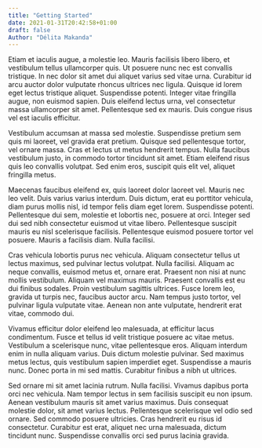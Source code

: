 ```yaml
---
title: "Getting Started"
date: 2021-01-31T20:42:58+01:00
draft: false
Author: "Délita Makanda"
---
```


Etiam et iaculis augue, a molestie leo. Mauris facilisis libero libero, et vestibulum tellus ullamcorper quis. Ut posuere nunc nec est convallis tristique. In nec dolor sit amet dui aliquet varius sed vitae urna. Curabitur id arcu auctor dolor vulputate rhoncus ultrices nec ligula. Quisque id lorem eget lectus tristique aliquet. Suspendisse potenti. Integer vitae fringilla augue, non euismod sapien. Duis eleifend lectus urna, vel consectetur massa ullamcorper sit amet. Pellentesque sed ex mauris. Duis congue risus vel est iaculis efficitur.

<!--more-->

Vestibulum accumsan at massa sed molestie. Suspendisse pretium sem quis mi laoreet, vel gravida erat pretium. Quisque sed pellentesque tortor, vel ornare massa. Cras et lectus ut metus hendrerit tempus. Nulla faucibus vestibulum justo, in commodo tortor tincidunt sit amet. Etiam eleifend risus quis leo convallis volutpat. Sed enim eros, suscipit quis elit vel, aliquet fringilla metus.

Maecenas faucibus eleifend ex, quis laoreet dolor laoreet vel. Mauris nec leo velit. Duis varius varius interdum. Duis dictum, erat eu porttitor vehicula, diam purus mollis nisl, id tempor felis diam eget lorem. Suspendisse potenti. Pellentesque dui sem, molestie et lobortis nec, posuere at orci. Integer sed dui sed nibh consectetur euismod ut vitae libero. Pellentesque suscipit mauris eu nisl scelerisque facilisis. Pellentesque euismod posuere tortor vel posuere. Mauris a facilisis diam. Nulla facilisi.

Cras vehicula lobortis purus nec vehicula. Aliquam consectetur tellus ut lectus maximus, sed pulvinar lectus volutpat. Nulla facilisi. Aliquam ac neque convallis, euismod metus et, ornare erat. Praesent non nisi at nunc mollis vestibulum. Aliquam vel maximus mauris. Praesent convallis est eu dui finibus sodales. Proin vestibulum sagittis ultrices. Fusce lorem leo, gravida ut turpis nec, faucibus auctor arcu. Nam tempus justo tortor, vel pulvinar ligula vulputate vitae. Aenean non ante vulputate, hendrerit erat vitae, commodo dui.

Vivamus efficitur dolor eleifend leo malesuada, at efficitur lacus condimentum. Fusce et tellus id velit tristique posuere ac vitae metus. Vestibulum a scelerisque nunc, vitae pellentesque eros. Aliquam interdum enim in nulla aliquam varius. Duis dictum molestie pulvinar. Sed maximus metus lectus, quis vestibulum sapien imperdiet eget. Suspendisse a mauris nunc. Donec porta in mi sed mattis. Curabitur finibus a nibh ut ultrices.

Sed ornare mi sit amet lacinia rutrum. Nulla facilisi. Vivamus dapibus porta orci nec vehicula. Nam tempor lectus in sem facilisis suscipit eu non ipsum. Aenean vestibulum mauris sit amet varius maximus. Duis consequat molestie dolor, sit amet varius lectus. Pellentesque scelerisque vel odio sed ornare. Sed commodo posuere ultricies. Cras hendrerit eu risus id consectetur. Curabitur est erat, aliquet nec urna malesuada, dictum tincidunt nunc. Suspendisse convallis orci sed purus lacinia gravida.

